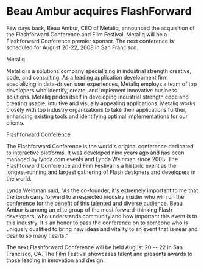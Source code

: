 # Beau Ambur acquires FlashForward

Few days back, Beau Ambur, CEO of Metaliq, announced the acquisition of the Flashforward Conference and Film Festival. Metaliq will be a Flashforward Conference premier sponsor. The next conference is scheduled for August 20-22, 2008 in San Francisco.

Metaliq

Metaliq is a solutions company specializing in industrial strength creative, code, and consulting. As a leading application development firm specializing in data-driven user experiences, Metaliq employs a team of top developers who identify, create, and implement innovative business solutions. Metaliq prides itself in developing industrial strength code and creating usable, intuitive and visually appealing applications. Metaliq works closely with top industry organizations to take their applications further, enhancing existing tools and identifying optimal implementations for our clients.

Flashforward Conference

The Flashforward Conference is the world's original conference dedicated to interactive platforms. It was developed nine years ago and has been managed by lynda.com events and Lynda Weinman since 2005. The Flashforward Conference and Film Festival is a historic event as the longest-running and largest gathering of Flash designers and developers in the world.

Lynda Weinman said, "As the co-founder, it's extremely important to me that the torch carry forward to a respected industry insider who will run the conference for the benefit of this talented and diverse audience. Beau Ambur is among an elite group of the most forward-thinking Flash developers, who understands community and how important this event is to this industry. It's an honor to pass the conference on to someone who is uniquely qualified to bring new ideas and vitality to an event that is near and dear to so many hearts."

The next Flashforward Conference will be held August 20 -- 22 in San Francisco, CA. The Film Festival showcases talent and presents awards to those leading in innovation and design.